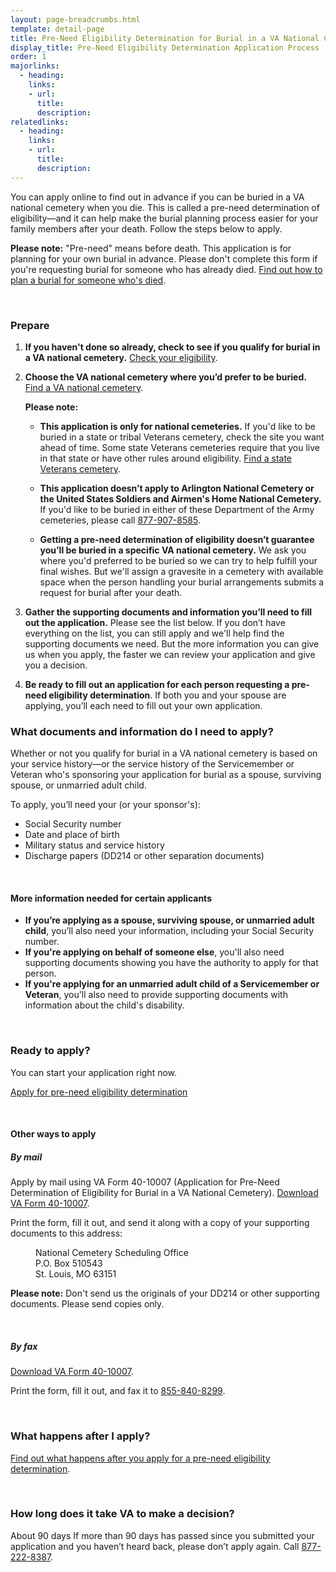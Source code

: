 ```yaml
---
layout: page-breadcrumbs.html
template: detail-page
title: Pre-Need Eligibility Determination for Burial in a VA National Cemetery Application Process
display_title: Pre-Need Eligibility Determination Application Process
order: 1
majorlinks: 
  - heading: 
    links: 
    - url: 
      title: 
      description: 
relatedlinks:
  - heading: 
    links: 
    - url: 
      title: 
      description: 
---
```


<div class="va-introtext">

You can apply online to find out in advance if you can be buried in a VA national cemetery when you die. This is called a pre-need determination of eligibility—and it can help make the burial planning process easier for your family members after your death. Follow the steps below to apply. 

</div>

**Please note:** "Pre-need" means before death. This application is for planning for your own burial in advance. Please don't complete this form if you're requesting burial for someone who has already died. [Find out how to plan a burial for someone who's died](/burials-and-memorials/burial-planning/).

<br>

### Prepare

<ol class="process">
<li class="process-step list-one">
  
**If you haven't done so already, check to see if you qualify for burial in a VA national cemetery.** [Check your eligibility](/burials-and-memorials/eligibility/).

</li>

<li class="process-step list-two">
  
**Choose the VA national cemetery where you’d prefer to be buried.** [Find a VA national cemetery](/facilities/). 
  
**Please note:**

- **This application is only for national cemeteries.** If you'd like to be buried in a state or tribal Veterans cemetery, check the site you want ahead of time. Some state Veterans cemeteries require that you live in that state or have other rules around eligibility. [Find a state Veterans cemetery](https://www.cem.va.gov/cem/cems/listcem.asp). 

- **This application doesn’t apply to Arlington National Cemetery or the United States Soldiers and Airmen's Home National Cemetery.** If you'd like to be buried in either of these Department of the Army cemeteries, please call <a href="tel:+18779078585">877-907-8585</a>.

- **Getting a pre-need determination of eligibility doesn’t guarantee you’ll be buried in a specific VA national cemetery.** We ask you where you'd preferred to be buried so we can try to help fulfill your final wishes. But we'll assign a gravesite in a cemetery with available space when the person handling your burial arrangements submits a request for burial after your death.

</li>

<li class="process-step list-three">

**Gather the supporting documents and information you’ll need to fill out the application.** Please see the list below. If you don’t have everything on the list, you can still apply and we'll help find the supporting documents we need. But the more information you can give us when you apply, the faster we can review your application and give you a decision.

</li>

<li class="process-step list-four">

**Be ready to fill out an application for each person requesting a pre-need eligibility determination**. If both you and your spouse are applying, you’ll each need to fill out your own application.

</li>
</ol>

<div class="feature" markdown=“1”>

### What documents and information do I need to apply?

Whether or not you qualify for burial in a VA national cemetery is based on your service history—or the service history of the Servicemember or Veteran who's sponsoring your application for burial as a spouse, surviving spouse, or unmarried adult child. 

To apply, you’ll need your (or your sponsor's):

- Social Security number
- Date and place of birth
- Military status and service history
- Discharge papers (DD214 or other separation documents)

<br>

#### More information needed for certain applicants

- **If you’re applying as a spouse, surviving spouse, or unmarried adult child**, you’ll also need your information, including your Social Security number.
- **If you're applying on behalf of someone else**, you'll also need supporting documents showing you have the authority to apply for that person.
- **If you're applying for an unmarried adult child of a Servicemember or Veteran**, you'll also need to provide supporting documents with information about the child's disability.

</div>

<div markdown="0"><br></div>

### Ready to apply?

You can start your application right now.

<a class="usa-button-primary va-button-primary" href="TBD">Apply for pre-need eligibility determination</a>

<div markdown="0"><br></div>

#### Other ways to apply

##### By mail

Apply by mail using VA Form 40-10007 (Application for Pre-Need Determination of Eligibility for Burial in a VA National Cemetery). [Download VA Form 40-10007](https://www.va.gov/vaforms/va/pdf/VA40-10007.pdf).

Print the form, fill it out, and send it along with a copy of your supporting documents to this address:

<dl class="va-address-block">
<dd>National Cemetery Scheduling Office</dd>
<dd>P.O. Box 510543</dd>
<dd>St. Louis, MO 63151</dd>
</dl>

**Please note:** Don't send us the originals of your DD214 or other supporting documents. Please send copies only.

<br>

##### By fax 

[Download VA Form 40-10007](https://www.va.gov/vaforms/va/pdf/VA40-10007.pdf).

Print the form, fill it out, and fax it to <a href="tel:+18558408299">855-840-8299</a>.

<br>

### What happens after I apply?

[Find out what happens after you apply for a pre-need eligibility determination](/burials-and-memorials/eligibility/after-you-apply).

<br>

### How long does it take VA to make a decision?

<div class="card information" markdown="0">
<span class="number">About 90 days</span>
<span class="description">If more than 90 days has passed since you submitted your application and you haven’t heard back, please don’t apply again. Call <a href="tel:+18772228387">877-222-8387</a>.</span>
</div>

<div markdown="0"><br></div>

